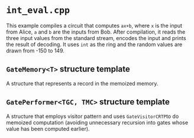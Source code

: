 # `int_eval.cpp`

This example compiles a circuit that computes `ax+b`, where `x` is the input from Alice, `a` and `b` are the inputs from Bob. After compilation, it reads the three input values from the standard stream, encodes the input and prints the result of decoding. It uses `int` as the ring and the random values are drawn from -150 to 149.

## `GateMemory<T>` structure template

A structure that represents a record in the memoized memory.

## `GatePerformer<TGC, TMC>` structure template

A structure that employs visitor pattern and uses `GateVisitorCRTP`to do memoized computation (avoiding unnecessary recursion into gates whose value has been computed earlier).
